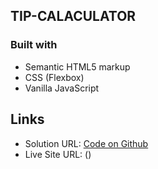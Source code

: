 ## TIP-CALACULATOR

### Built with

- Semantic HTML5 markup
- CSS (Flexbox)
- Vanilla JavaScript

## Links

- Solution URL: [Code on Github]()
- Live Site URL: ()
